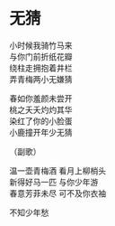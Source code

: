 无猜
===

小时候我骑竹马来  
与你门前折纸花瓣  
绕柱走拥抱着井栏  
弄青梅两小无嫌猜  

春如你羞颜未尝开  
桃之夭夭灼灼其华  
染红了你的小脸蛋  
小鹿撞开年少无猜  

（副歌）

温一壶青梅酒 看月上柳梢头  
新得好马一匹 与你少年游  
春意芳菲未尽 可不及你衣袖  

不知少年愁  